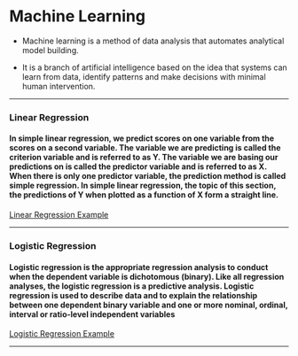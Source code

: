 # Machine Learning

* Machine learning is a method of data analysis that automates analytical model building. 

* It is a branch of artificial intelligence based on the idea that systems can learn from data, identify patterns and make decisions with minimal human intervention.

---

### Linear Regression

#### In simple linear regression, we predict scores on one variable from the scores on a second variable. The variable we are predicting is called the criterion variable and is referred to as Y. The variable we are basing our predictions on is called the predictor variable and is referred to as X. When there is only one predictor variable, the prediction method is called simple regression. In simple linear regression, the topic of this section, the predictions of Y when plotted as a function of X form a straight line.

[Linear Regression Example](https://github.com/RathanRaju/Machine-Learning/blob/master/Linear%20Regression%20Project.ipynb)

---

### Logistic Regression

#### Logistic regression is the appropriate regression analysis to conduct when the dependent variable is dichotomous (binary).  Like all regression analyses, the logistic regression is a predictive analysis.  Logistic regression is used to describe data and to explain the relationship between one dependent binary variable and one or more nominal, ordinal, interval or ratio-level independent variables

[Logistic Regression Example](https://github.com/RathanRaju/Machine-Learning/blob/master/Logistic%20Regression%20Project.ipynb)

---




